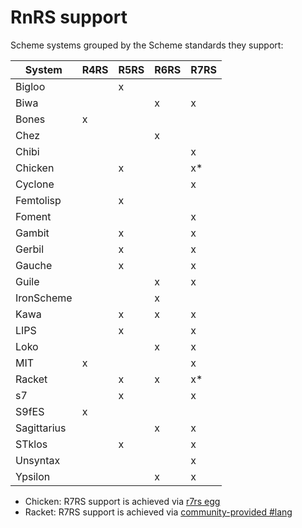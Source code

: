 # RnRS support

Scheme systems grouped by the Scheme standards they support:

| System      | R4RS | R5RS | R6RS | R7RS |
|-------------|------|------|------|------|
| Bigloo      |      | x    |      |      |
| Biwa        |      |      | x    | x    |
| Bones       | x    |      |      |      |
| Chez        |      |      | x    |      |
| Chibi       |      |      |      | x    |
| Chicken     |      | x    |      | x*   |
| Cyclone     |      |      |      | x    |
| Femtolisp   |      | x    |      |      |
| Foment      |      |      |      | x    |
| Gambit      |      | x    |      | x    |
| Gerbil      |      | x    |      | x    |
| Gauche      |      | x    |      | x    |
| Guile       |      |      | x    | x    |
| IronScheme  |      |      | x    |      |
| Kawa        |      | x    | x    | x    |
| LIPS        |      | x    |      | x    |
| Loko        |      |      | x    | x    |
| MIT         | x    |      |      | x    |
| Racket      |      | x    | x    | x*   |
| s7          |      | x    |      | x    |
| S9fES       | x    |      |      |      |
| Sagittarius |      |      | x    | x    |
| STklos      |      | x    |      | x    |
| Unsyntax    |      |      |      | x    |
| Ypsilon     |      |      | x    | x    |

- Chicken: R7RS support is achieved via [r7rs egg](https://wiki.call-cc.org/eggref/5/r7rs)
- Racket: R7RS support is achieved via [community-provided #lang](https://github.com/lexi-lambda/racket-r7rs/)

